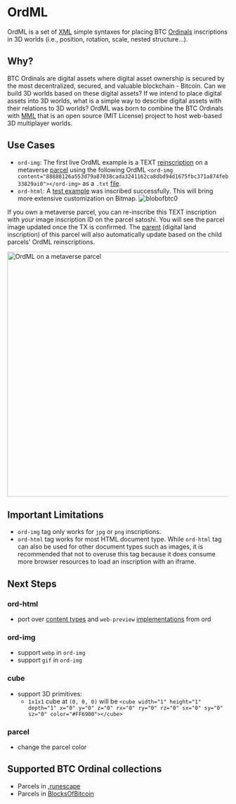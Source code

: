 # OrdML
OrdML is a set of [XML](https://www.w3schools.com/xml/xml_whatis.asp) simple syntaxes for placing BTC [Ordinals](https://docs.ordinals.com/) inscriptions in 3D worlds (i.e., position, rotation, scale, nested structure...).

## Why?
BTC Ordinals are digital assets where digital asset ownership is secured by the most decentralized, secured, and valuable blockchain - Bitcoin. Can we build 3D worlds based on these digital assets? If we intend to place digital assets into 3D worlds, what is a simple way to describe digital assets with their relations to 3D worlds? OrdML was born to combine the BTC Ordinals with [MML](https://mml.io/) that is an open source (MIT License) project to host web-based 3D multiplayer worlds.

## Use Cases
- `ord-img`: The first live OrdML example is a TEXT [reinscription](https://ordinals.com/sat/1147516183548979) on a metaverse [parcel](https://ordinals.com/inscription/f0fb9f3293e044cfbdec8f9c61a5496fe0d153bf5db3c258070c21ee7fbc0b3ci1) using the following OrdML
`<ord-img content="88888126a553d79a87038cada3241162ca8dbd94d1675fbc371a874feb33829ai0"></ord-img>` as a `.txt` [file](https://raw.githubusercontent.com/ordml/ordml/main/ordml0.txt).
- `ord-html`: A [test example](https://magiceden.io/ordinals/item-details/b9fbe8ea9192bfb3dc3d43750ac8721118fac5738d87282400eaf622753c6114i0) was inscribed successfully. This will bring more extensive customization on Bitmap.
![blobofbtc0](https://github.com/user-attachments/assets/c5b1e292-d0ce-4e42-a955-d1cea481b085)


If you own a metaverse parcel, you can re-inscribe this TEXT inscription with your image inscription ID on the parcel satoshi. You will see the parcel image updated once the TX is confirmed. The [parent](https://ordinals.com/inscription/0f436d14e3e6296780e19776eafd78ad578da403a4ba3c15ecf61870c6c47c42i0) (digital land inscription) of this parcel will also automatically update based on the child parcels' OrdML reinscriptions.

<img width="557" alt="OrdML on a metaverse parcel" src="https://github.com/user-attachments/assets/a4775fc4-3c79-4e85-9a04-225a5b50d3d5">

## Important Limitations
- `ord-img` tag only works for `jpg` or `png` inscriptions.
- `ord-html` tag works for most HTML document type. While `ord-html` tag can also be used for other document types such as images, it is recommended that not to overuse this tag because it does consume more browser resources to load an inscription with an iframe.

## Next Steps
### ord-html
- port over [content types](https://github.com/ordinals/ord/blob/75bf04b22107155f8f8ab6c77f6eefa8117d9ace/src/inscriptions/media.rs#L73) and `web-preview` [implementations](https://github.com/ordinals/ord/tree/master/templates) from ord

### ord-img
- support `webp` in `ord-img`
- support `gif` in `ord-img`

### cube
- support 3D primitives:
  - `1x1x1` cube at `(0, 0, 0)` will be `<cube width="1" height="1" depth="1" x="0" y="0" z="0" rx="0" ry="0" rz="0" sx="0" sy="0" sz="0" color="#FF6900"></cube>`

### parcel
- change the parcel color

## Supported BTC Ordinal collections
- Parcels in [.runescape](https://magiceden.io/ordinals/marketplace/runescape?attributes=%257B%2522Type%2522%253A%255B%257B%2522traitType%2522%253A%2522Type%2522%252C%2522value%2522%253A%2522Parcel%2522%252C%2522count%2522%253A34%252C%2522floor%2522%253A0%252C%2522image%2522%253A%2522https%253A%252F%252Fimg-cdn.magiceden.dev%252Frs%253Afill%253A400%253A0%253A0%252Fplain%252Fhttps%25253A%25252F%25252Frenderer.magiceden.dev%25252Fv2%25252Frender%25253Fid%25253Dea0750f7ac0a0726262bb6931e8e80178f4aac91c534e5eff143ed612b3c7778i0%2522%252C%2522label%2522%253A%2522Parcel%2522%252C%2522total%2522%253A34%257D%255D%257D)
- Parcels in [BlocksOfBitcoin](https://magiceden.io/ordinals/marketplace/blocks?attributes=%257B%2522Type%2522%253A%255B%257B%2522traitType%2522%253A%2522Type%2522%252C%2522value%2522%253A%2522Parcels%2522%252C%2522count%2522%253A53%252C%2522floor%2522%253A0%252C%2522image%2522%253A%2522https%253A%252F%252Fimg-cdn.magiceden.dev%252Frs%253Afill%253A400%253A0%253A0%252Fplain%252Fhttps%25253A%25252F%25252Frenderer.magiceden.dev%25252Fv2%25252Frender%25253Fid%25253Dfa2c11e75b2fabcc9d5ef14e242cd6877434abdede55aa0e1fe57911efe7bf50i4%2522%252C%2522label%2522%253A%2522Parcels%2522%252C%2522total%2522%253A53%257D%255D%257D)
